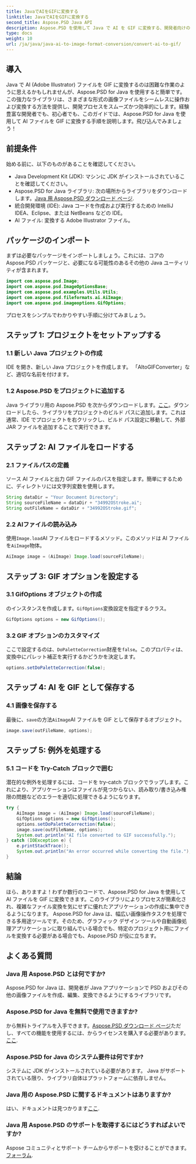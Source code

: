 ```yaml
---
title: JavaでAIをGIFに変換する
linktitle: JavaでAIをGIFに変換する
second_title: Aspose.PSD Java API
description: Aspose.PSD を使用して Java で AI を GIF に変換する、開発者向けのシンプルで効率的なガイドです。シームレスな変換のための前提条件、手順、FAQ について説明します。
type: docs
weight: 10
url: /ja/java/java-ai-to-image-format-conversion/convert-ai-to-gif/
---
```

## 導入
Java で AI (Adobe Illustrator) ファイルを GIF に変換するのは困難な作業のように思えるかもしれませんが、Aspose.PSD for Java を使用すると簡単です。この強力なライブラリは、さまざまな形式の画像ファイルをシームレスに操作および変換する方法を提供し、開発プロセスをスムーズかつ効率的にします。経験豊富な開発者でも、初心者でも、このガイドでは、Aspose.PSD for Java を使用して AI ファイルを GIF に変換する手順を説明します。飛び込んでみましょう！
## 前提条件
始める前に、以下のものがあることを確認してください。
- Java Development Kit (JDK): マシンに JDK がインストールされていることを確認してください。
-  Aspose.PSD for Java ライブラリ: 次の場所からライブラリをダウンロードします。[Java 用 Aspose.PSD ダウンロード ページ](https://releases.aspose.com/psd/java/).
- 統合開発環境 (IDE): Java コードを作成および実行するための IntelliJ IDEA、Eclipse、または NetBeans などの IDE。
- AI ファイル: 変換する Adobe Illustrator ファイル。
## パッケージのインポート
まずは必要なパッケージをインポートしましょう。これには、コアの Aspose.PSD パッケージと、必要になる可能性のあるその他の Java ユーティリティが含まれます。
```java
import com.aspose.psd.Image;
import com.aspose.psd.ImageOptionsBase;
import com.aspose.psd.examples.Utils.Utils;
import com.aspose.psd.fileformats.ai.AiImage;
import com.aspose.psd.imageoptions.GifOptions;
```
プロセスをシンプルでわかりやすい手順に分けてみましょう。
## ステップ 1: プロジェクトをセットアップする
### 1.1 新しい Java プロジェクトの作成
IDE を開き、新しい Java プロジェクトを作成します。 「AItoGIFConverter」など、適切な名前を付けます。
### 1.2 Aspose.PSD をプロジェクトに追加する
Java ライブラリ用の Aspose.PSD を次からダウンロードします。[ここ](https://releases.aspose.com/psd/java/)。ダウンロードしたら、ライブラリをプロジェクトのビルド パスに追加します。これは通常、IDE でプロジェクトを右クリックし、ビルド パス設定に移動して、外部 JAR ファイルを追加することで実行できます。
## ステップ 2: AI ファイルをロードする
### 2.1 ファイルパスの定義
ソース AI ファイルと出力 GIF ファイルのパスを指定します。簡単にするために、ディレクトリには文字列変数を使用します。
```java
String dataDir = "Your Document Directory";
String sourceFileName = dataDir + "34992OStroke.ai";
String outFileName = dataDir + "34992OStroke.gif";
```
### 2.2 AIファイルの読み込み
使用`Image.load`AI ファイルをロードするメソッド。このメソッドは AI ファイルを`AiImage`物体。
```java
AiImage image = (AiImage) Image.load(sourceFileName);
```
## ステップ 3: GIF オプションを設定する
### 3.1 GifOptions オブジェクトの作成
のインスタンスを作成します。`GifOptions`変換設定を指定するクラス。
```java
GifOptions options = new GifOptions();
```
### 3.2 GIF オプションのカスタマイズ
ここで設定するのは、`DoPaletteCorrection`財産を`false`。このプロパティは、変換中にパレット補正を実行するかどうかを決定します。
```java
options.setDoPaletteCorrection(false);
```
## ステップ 4: AI を GIF として保存する
### 4.1 画像を保存する
最後に、`save`の方法`AiImage`AI ファイルを GIF として保存するオブジェクト。
```java
image.save(outFileName, options);
```
## ステップ 5: 例外を処理する
### 5.1 コードを Try-Catch ブロックで囲む
潜在的な例外を処理するには、コードを try-catch ブロックでラップします。これにより、アプリケーションはファイルが見つからない、読み取り/書き込み権限の問題などのエラーを適切に処理できるようになります。
```java
try {
    AiImage image = (AiImage) Image.load(sourceFileName);
    GifOptions options = new GifOptions();
    options.setDoPaletteCorrection(false);
    image.save(outFileName, options);
    System.out.println("AI file converted to GIF successfully.");
} catch (IOException e) {
    e.printStackTrace();
    System.out.println("An error occurred while converting the file.");
}
```
## 結論
ほら、ありますよ！わずか数行のコードで、Aspose.PSD for Java を使用して AI ファイルを GIF に変換できます。このライブラリによりプロセスが簡素化され、複雑なファイル変換を気にせずに優れたアプリケーションの作成に集中できるようになります。 
Aspose.PSD for Java は、幅広い画像操作タスクを処理できる多用途ツールです。そのため、グラフィック デザイン ツールや自動画像処理アプリケーションに取り組んでいる場合でも、特定のプロジェクト用にファイルを変換する必要がある場合でも、Aspose.PSD が役に立ちます。
## よくある質問
### Java 用 Aspose.PSD とは何ですか?
Aspose.PSD for Java は、開発者が Java アプリケーションで PSD およびその他の画像ファイルを作成、編集、変換できるようにするライブラリです。
### Aspose.PSD for Java を無料で使用できますか?
から無料トライアルを入手できます。[Aspose.PSD ダウンロード ページ](https://releases.aspose.com/)ただし、すべての機能を使用するには、からライセンスを購入する必要があります。[ここ](https://purchase.aspose.com/buy).
### Aspose.PSD for Java のシステム要件は何ですか?
システムに JDK がインストールされている必要があります。 Java がサポートされている限り、ライブラリ自体はプラットフォームに依存しません。
### Java 用の Aspose.PSD に関するドキュメントはありますか?
はい、ドキュメントは見つかります[ここ](https://reference.aspose.com/psd/java/).
### Java 用 Aspose.PSD のサポートを取得するにはどうすればよいですか?
Aspose コミュニティとサポート チームからサポートを受けることができます。[フォーラム](https://forum.aspose.com/c/psd/34).